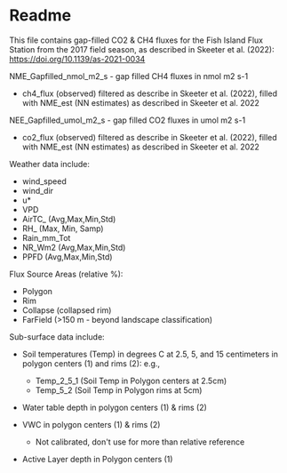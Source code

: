 # Readme

This file contains gap-filled CO2 & CH4 fluxes for the Fish Island Flux Station from the 2017 field season, as described in Skeeter et al. (2022): https://doi.org/10.1139/as-2021-0034

NME_Gapfilled_nmol_m2_s - gap filled CH4 fluxes in nmol m2 s-1
* ch4_flux (observed) filtered as describe in Skeeter et al. (2022), filled with NME_est (NN estimates) as described in Skeeter et al. 2022

NEE_Gapfilled_umol_m2_s - gap filled CO2 fluxes in umol m2 s-1
* co2_flux (observed) filtered as describe in Skeeter et al. (2022), filled with NME_est (NN estimates) as described in Skeeter et al. 2022

Weather data include:

* wind_speed
* wind_dir
* u*
* VPD
* AirTC_ (Avg,Max,Min,Std)
* RH_ (Max, Min, Samp)
* Rain_mm_Tot
* NR_Wm2 (Avg,Max,Min,Std)
* PPFD (Avg,Max,Min,Std)

Flux Source Areas (relative %):

* Polygon
* Rim
* Collapse (collapsed rim)
* FarField (>150 m - beyond landscape classification)

Sub-surface data include:

* Soil temperatures (Temp) in degrees C at 2.5, 5, and 15 centimeters in polygon centers (1) and rims (2): e.g.,
	* Temp_2_5_1 (Soil Temp in Polygon centers at 2.5cm)
	* Temp_5_2 (Soil Temp in Polygon rims at 5cm)

* Water table depth in polygon centers (1) & rims (2)

* VWC in polygon centers (1) & rims (2)
	* Not calibrated, don't use for more than relative reference

* Active Layer depth in Polygon centers (1)



